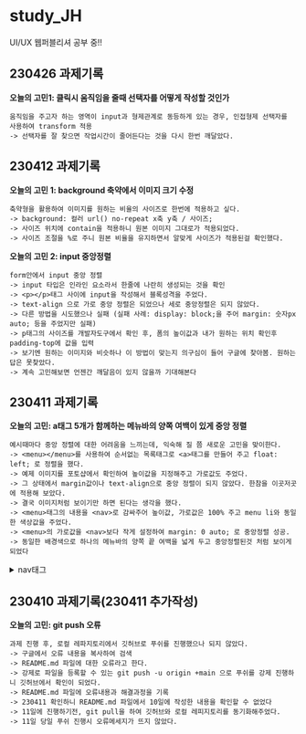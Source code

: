 # study_JH
UI/UX 웹퍼블리셔 공부 중!!


## 230426 과제기록

__오늘의 고민1:  클릭시 움직임을 줄때 선택자를 어떻게 작성할 것인가__

    움직임을 주고자 하는 영역이 input과 형제관계로 동등하게 있는 경우, 인접형제 선택자를 사용하여 transform 적용
    -> 선택자를 잘 찾으면 작업시간이 줄어든다는 것을 다시 한번 깨달았다.


## 230412 과제기록

__오늘의 고민 1:  background 축약에서 이미지 크기 수정__

    축약형을 활용하여 이미지를 원하는 비율의 사이즈로 한번에 적용하고 싶다.
    -> background: 컬러 url() no-repeat x축 y축 / 사이즈; 
    -> 사이즈 위치에 contain을 적용하니 원본 이미지 그대로가 적용되었다.
    -> 사이즈 조절을 %로 주니 원본 비율을 유지하면서 알맞게 사이즈가 적용된걸 확인했다.

__오늘의 고민 2:  input 중앙정렬__

    form안에서 input 중앙 정렬
    -> input 타입은 인라인 요소라서 한줄에 나란히 생성되는 것을 확인
    -> <p></p>태그 사이에 input을 작성해서 블록성격을 주었다.
    -> text-align 으로 가로 중앙 정렬은 되었으나 세로 중앙정렬은 되지 않았다.
    -> 다른 방법을 시도했으나 실패 (실패 사례: display: block;을 주어 margin: 숫자px auto; 등을 주었지만 실패)
    -> p태그의 사이즈를 개발자도구에서 확인 후, 폼의 높이값과 내가 원하는 위치 확인후 padding-top에 값을 입력
    -> 보기엔 원하는 이미지와 비슷하나 이 방법이 맞는지 의구심이 들어 구글에 찾아봄. 원하는 답은 못찾았다.
    -> 계속 고민해보면 언젠간 깨달음이 있지 않을까 기대해본다 


## 230411 과제기록

__오늘의 고민:  a태그 5개가 함께하는 메뉴바의 양쪽 여백이 있게 중앙 정렬__

    예시때마다 중앙 정렬에 대한 어려움을 느끼는데, 익숙해 질 쯤 새로운 고민을 맞이한다.
    -> <menu></menu>를 사용하여 순서없는 목록태그로 <a>태그를 만들어 주고 float: left; 로 정렬을 했다.
    -> 예제 이미지를 포토샵에서 확인하여 높이값을 지정해주고 가로값도 주었다.
    -> 그 상태에서 margin값이나 text-align으로 중앙 정렬이 되지 않았다. 한참을 이곳저곳에 적용해 보았다.
    -> 결국 이미지처럼 보이기만 하면 된다는 생각을 했다.
    -> <menu>태그의 내용을 <nav>로 감싸주어 높이값, 가로값은 100% 주고 menu li와 동일한 색상값을 주었다.
    -> <menu>의 가로값을 <nav>보다 작게 설정하여 margin: 0 auto; 로 중앙정렬 성공. 
    -> 동일한 배경색으로 하나의 메뉴바의 양쪽 끝 여백을 넓게 두고 중앙정렬된것 처럼 보이게 되었다

<details>
    <summary>nav태그</summary>
    <p>메뉴, 목차, 인덱스 등 다른 페이지 또는 현재 페이지의 다른 부분과 연결되는 네비게이션 링크들의 집합을 정의할 때 사용</p>
</details>



## 230410 과제기록(230411 추가작성)

__오늘의 고민:  git push 오류__

    과제 진행 후, 로컬 레파지토리에서 깃허브로 푸쉬를 진행했으나 되지 않았다.
    -> 구글에서 오류 내용을 복사하여 검색
    -> README.md 파일에 대한 오류라고 한다. 
    -> 강제로 파일을 등록할 수 있는 git push -u origin +main 으로 푸쉬를 강제 진행하니 깃허브에서 확인이 되었다.
    -> README.md 파일에 오류내용과 해결과정을 기록
    -> 230411 확인하니 README.md 파일에서 10일에 작성한 내용을 확인할 수 없었다
    -> 11일에 진행하기전, git pull을 하여 깃허브와 로컬 레피지토리를 동기화해주었다.
    -> 11일 당일 푸쉬 진행시 오류메세지가 뜨지 않았다.

